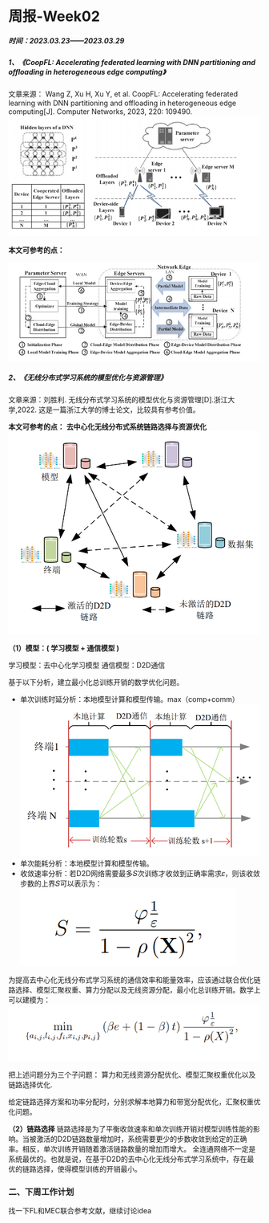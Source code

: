 # **周报-Week02**
##### 时间：2023.03.23——2023.03.29


##### 1、《CoopFL: Accelerating federated learning with DNN partitioning and offloading in heterogeneous edge computing》
文章来源：
Wang Z, Xu H, Xu Y, et al. CoopFL: Accelerating federated learning with DNN partitioning and offloading in heterogeneous edge computing[J]. Computer Networks, 2023, 220: 109490.
![](./pic/coopfl.png)


**本文可参考的点：**

![](./pic/workflow.png)







##### 2、《无线分布式学习系统的模型优化与资源管理》
文章来源：刘胜利. 无线分布式学习系统的模型优化与资源管理[D].浙江大学,2022.
这是一篇浙江大学的博士论文，比较具有参考价值。

**本文可参考的点：**
**去中心化无线分布式系统链路选择与资源优化** 
![](./pic/1.png)

**（1）模型：( 学习模型  +  通信模型 )**

学习模型：去中心化学习模型
通信模型：D2D通信

基于以下分析，建立最小化总训练开销的数学优化问题。
- 单次训练时延分析：本地模型计算和模型传输。max（comp+comm）
![](./pic/汇聚.png)
- 单次能耗分析：本地模型计算和模型传输。
- 收敛速率分析：若D2D网络需要最多𝑆次训练才收敛到正确率需求𝜀，则该收敛步数的上界𝑆可以表示为：
![](./pic/s.png)

为提高去中心化无线分布式学习系统的通信效率和能量效率，应该通过联合优化链路选择、模型汇聚权重、算力分配以及无线资源分配，最小化总训练开销。数学上可以建模为：
![](./pic/建模.png)

把上述问题分为三个子问题：
算力和无线资源分配优化、模型汇聚权重优化以及链路选择优化.

给定链路选择方案和功率分配时，分别求解本地算力和带宽分配优化，汇聚权重优化问题。


**（2）链路选择**
链路选择是为了平衡收敛速率和单次训练开销对模型训练性能的影响。当被激活的D2D链路数量增加时，系统需要更少的步数收敛到给定的正确率。相反，单次训练开销随着激活链路数量的增加而增大。
全连通网络不一定是系统最优的。也就是说，在基于D2D的去中心化无线分布式学习系统中，存在最优的链路选择，使得模型训练的开销最小。




### **二、下周工作计划**

找一下FL和MEC联合参考文献，继续讨论idea
